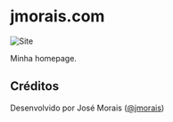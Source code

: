 # jmorais.com

![Site](https://cloud.githubusercontent.com/assets/556684/12870607/85bb2030-cd23-11e5-8cff-cb4f4a57e6dd.png)

Minha homepage.

## Créditos

Desenvolvido por José Morais ([@jmorais](https://github.com/jmorais))